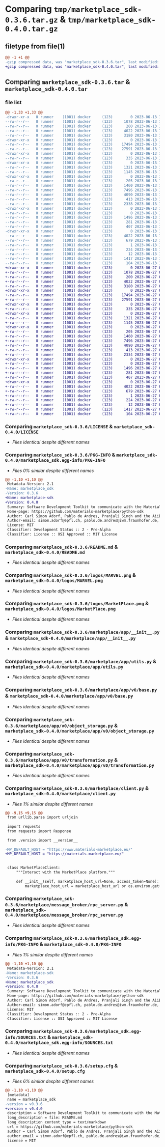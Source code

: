 # Comparing `tmp/marketplace_sdk-0.3.6.tar.gz` & `tmp/marketplace_sdk-0.4.0.tar.gz`

## filetype from file(1)

```diff
@@ -1 +1 @@
-gzip compressed data, was "marketplace_sdk-0.3.6.tar", last modified: Tue Jun 13 11:59:24 2023, max compression
+gzip compressed data, was "marketplace_sdk-0.4.0.tar", last modified: Tue Jun 27 09:58:40 2023, max compression
```

## Comparing `marketplace_sdk-0.3.6.tar` & `marketplace_sdk-0.4.0.tar`

### file list

```diff
@@ -1,33 +1,33 @@
-drwxr-xr-x   0 runner    (1001) docker     (123)        0 2023-06-13 11:59:24.577458 marketplace_sdk-0.3.6/
--rw-r--r--   0 runner    (1001) docker     (123)     1078 2023-06-13 11:59:14.000000 marketplace_sdk-0.3.6/LICENSE
--rw-r--r--   0 runner    (1001) docker     (123)      200 2023-06-13 11:59:14.000000 marketplace_sdk-0.3.6/MANIFEST.in
--rw-r--r--   0 runner    (1001) docker     (123)     4022 2023-06-13 11:59:24.577458 marketplace_sdk-0.3.6/PKG-INFO
--rw-r--r--   0 runner    (1001) docker     (123)     3180 2023-06-13 11:59:14.000000 marketplace_sdk-0.3.6/README.md
-drwxr-xr-x   0 runner    (1001) docker     (123)        0 2023-06-13 11:59:24.573458 marketplace_sdk-0.3.6/logos/
--rw-r--r--   0 runner    (1001) docker     (123)    17494 2023-06-13 11:59:14.000000 marketplace_sdk-0.3.6/logos/MARVEL.png
--rw-r--r--   0 runner    (1001) docker     (123)    27591 2023-06-13 11:59:14.000000 marketplace_sdk-0.3.6/logos/MarketPlace.png
-drwxr-xr-x   0 runner    (1001) docker     (123)        0 2023-06-13 11:59:24.573458 marketplace_sdk-0.3.6/marketplace/
--rw-r--r--   0 runner    (1001) docker     (123)      335 2023-06-13 11:59:14.000000 marketplace_sdk-0.3.6/marketplace/__init__.py
-drwxr-xr-x   0 runner    (1001) docker     (123)        0 2023-06-13 11:59:24.573458 marketplace_sdk-0.3.6/marketplace/app/
--rw-r--r--   0 runner    (1001) docker     (123)     1321 2023-06-13 11:59:14.000000 marketplace_sdk-0.3.6/marketplace/app/__init__.py
--rw-r--r--   0 runner    (1001) docker     (123)     1145 2023-06-13 11:59:14.000000 marketplace_sdk-0.3.6/marketplace/app/utils.py
-drwxr-xr-x   0 runner    (1001) docker     (123)        0 2023-06-13 11:59:24.577458 marketplace_sdk-0.3.6/marketplace/app/v0/
--rw-r--r--   0 runner    (1001) docker     (123)      205 2023-06-13 11:59:14.000000 marketplace_sdk-0.3.6/marketplace/app/v0/__init__.py
--rw-r--r--   0 runner    (1001) docker     (123)     1460 2023-06-13 11:59:14.000000 marketplace_sdk-0.3.6/marketplace/app/v0/base.py
--rw-r--r--   0 runner    (1001) docker     (123)     7496 2023-06-13 11:59:14.000000 marketplace_sdk-0.3.6/marketplace/app/v0/object_storage.py
--rw-r--r--   0 runner    (1001) docker     (123)     4090 2023-06-13 11:59:14.000000 marketplace_sdk-0.3.6/marketplace/app/v0/transformation.py
--rw-r--r--   0 runner    (1001) docker     (123)      413 2023-06-13 11:59:14.000000 marketplace_sdk-0.3.6/marketplace/app/v0/utils.py
--rw-r--r--   0 runner    (1001) docker     (123)     2338 2023-06-13 11:59:14.000000 marketplace_sdk-0.3.6/marketplace/client.py
-drwxr-xr-x   0 runner    (1001) docker     (123)        0 2023-06-13 11:59:24.577458 marketplace_sdk-0.3.6/marketplace/message_broker/
--rw-r--r--   0 runner    (1001) docker     (123)        0 2023-06-13 11:59:14.000000 marketplace_sdk-0.3.6/marketplace/message_broker/__init__.py
--rw-r--r--   0 runner    (1001) docker     (123)     1496 2023-06-13 11:59:14.000000 marketplace_sdk-0.3.6/marketplace/message_broker/rpc_server.py
--rw-r--r--   0 runner    (1001) docker     (123)      281 2023-06-13 11:59:14.000000 marketplace_sdk-0.3.6/marketplace/message_broker/utils.py
--rw-r--r--   0 runner    (1001) docker     (123)      407 2023-06-13 11:59:14.000000 marketplace_sdk-0.3.6/marketplace/version.py
-drwxr-xr-x   0 runner    (1001) docker     (123)        0 2023-06-13 11:59:24.577458 marketplace_sdk-0.3.6/marketplace_sdk.egg-info/
--rw-r--r--   0 runner    (1001) docker     (123)     4022 2023-06-13 11:59:24.000000 marketplace_sdk-0.3.6/marketplace_sdk.egg-info/PKG-INFO
--rw-r--r--   0 runner    (1001) docker     (123)      679 2023-06-13 11:59:24.000000 marketplace_sdk-0.3.6/marketplace_sdk.egg-info/SOURCES.txt
--rw-r--r--   0 runner    (1001) docker     (123)        1 2023-06-13 11:59:24.000000 marketplace_sdk-0.3.6/marketplace_sdk.egg-info/dependency_links.txt
--rw-r--r--   0 runner    (1001) docker     (123)      224 2023-06-13 11:59:24.000000 marketplace_sdk-0.3.6/marketplace_sdk.egg-info/requires.txt
--rw-r--r--   0 runner    (1001) docker     (123)       12 2023-06-13 11:59:24.000000 marketplace_sdk-0.3.6/marketplace_sdk.egg-info/top_level.txt
--rw-r--r--   0 runner    (1001) docker     (123)     1417 2023-06-13 11:59:24.577458 marketplace_sdk-0.3.6/setup.cfg
--rw-r--r--   0 runner    (1001) docker     (123)      104 2023-06-13 11:59:14.000000 marketplace_sdk-0.3.6/setup.py
+drwxr-xr-x   0 runner    (1001) docker     (123)        0 2023-06-27 09:58:40.840193 marketplace_sdk-0.4.0/
+-rw-r--r--   0 runner    (1001) docker     (123)     1078 2023-06-27 09:58:30.000000 marketplace_sdk-0.4.0/LICENSE
+-rw-r--r--   0 runner    (1001) docker     (123)      200 2023-06-27 09:58:30.000000 marketplace_sdk-0.4.0/MANIFEST.in
+-rw-r--r--   0 runner    (1001) docker     (123)     4022 2023-06-27 09:58:40.840193 marketplace_sdk-0.4.0/PKG-INFO
+-rw-r--r--   0 runner    (1001) docker     (123)     3180 2023-06-27 09:58:30.000000 marketplace_sdk-0.4.0/README.md
+drwxr-xr-x   0 runner    (1001) docker     (123)        0 2023-06-27 09:58:40.836193 marketplace_sdk-0.4.0/logos/
+-rw-r--r--   0 runner    (1001) docker     (123)    17494 2023-06-27 09:58:30.000000 marketplace_sdk-0.4.0/logos/MARVEL.png
+-rw-r--r--   0 runner    (1001) docker     (123)    27591 2023-06-27 09:58:30.000000 marketplace_sdk-0.4.0/logos/MarketPlace.png
+drwxr-xr-x   0 runner    (1001) docker     (123)        0 2023-06-27 09:58:40.836193 marketplace_sdk-0.4.0/marketplace/
+-rw-r--r--   0 runner    (1001) docker     (123)      335 2023-06-27 09:58:30.000000 marketplace_sdk-0.4.0/marketplace/__init__.py
+drwxr-xr-x   0 runner    (1001) docker     (123)        0 2023-06-27 09:58:40.836193 marketplace_sdk-0.4.0/marketplace/app/
+-rw-r--r--   0 runner    (1001) docker     (123)     1321 2023-06-27 09:58:30.000000 marketplace_sdk-0.4.0/marketplace/app/__init__.py
+-rw-r--r--   0 runner    (1001) docker     (123)     1145 2023-06-27 09:58:30.000000 marketplace_sdk-0.4.0/marketplace/app/utils.py
+drwxr-xr-x   0 runner    (1001) docker     (123)        0 2023-06-27 09:58:40.840193 marketplace_sdk-0.4.0/marketplace/app/v0/
+-rw-r--r--   0 runner    (1001) docker     (123)      205 2023-06-27 09:58:30.000000 marketplace_sdk-0.4.0/marketplace/app/v0/__init__.py
+-rw-r--r--   0 runner    (1001) docker     (123)     1460 2023-06-27 09:58:30.000000 marketplace_sdk-0.4.0/marketplace/app/v0/base.py
+-rw-r--r--   0 runner    (1001) docker     (123)     7496 2023-06-27 09:58:30.000000 marketplace_sdk-0.4.0/marketplace/app/v0/object_storage.py
+-rw-r--r--   0 runner    (1001) docker     (123)     4090 2023-06-27 09:58:30.000000 marketplace_sdk-0.4.0/marketplace/app/v0/transformation.py
+-rw-r--r--   0 runner    (1001) docker     (123)      413 2023-06-27 09:58:30.000000 marketplace_sdk-0.4.0/marketplace/app/v0/utils.py
+-rw-r--r--   0 runner    (1001) docker     (123)     2334 2023-06-27 09:58:30.000000 marketplace_sdk-0.4.0/marketplace/client.py
+drwxr-xr-x   0 runner    (1001) docker     (123)        0 2023-06-27 09:58:40.840193 marketplace_sdk-0.4.0/marketplace/message_broker/
+-rw-r--r--   0 runner    (1001) docker     (123)        0 2023-06-27 09:58:30.000000 marketplace_sdk-0.4.0/marketplace/message_broker/__init__.py
+-rw-r--r--   0 runner    (1001) docker     (123)     1496 2023-06-27 09:58:30.000000 marketplace_sdk-0.4.0/marketplace/message_broker/rpc_server.py
+-rw-r--r--   0 runner    (1001) docker     (123)      281 2023-06-27 09:58:30.000000 marketplace_sdk-0.4.0/marketplace/message_broker/utils.py
+-rw-r--r--   0 runner    (1001) docker     (123)      407 2023-06-27 09:58:30.000000 marketplace_sdk-0.4.0/marketplace/version.py
+drwxr-xr-x   0 runner    (1001) docker     (123)        0 2023-06-27 09:58:40.840193 marketplace_sdk-0.4.0/marketplace_sdk.egg-info/
+-rw-r--r--   0 runner    (1001) docker     (123)     4022 2023-06-27 09:58:40.000000 marketplace_sdk-0.4.0/marketplace_sdk.egg-info/PKG-INFO
+-rw-r--r--   0 runner    (1001) docker     (123)      679 2023-06-27 09:58:40.000000 marketplace_sdk-0.4.0/marketplace_sdk.egg-info/SOURCES.txt
+-rw-r--r--   0 runner    (1001) docker     (123)        1 2023-06-27 09:58:40.000000 marketplace_sdk-0.4.0/marketplace_sdk.egg-info/dependency_links.txt
+-rw-r--r--   0 runner    (1001) docker     (123)      224 2023-06-27 09:58:40.000000 marketplace_sdk-0.4.0/marketplace_sdk.egg-info/requires.txt
+-rw-r--r--   0 runner    (1001) docker     (123)       12 2023-06-27 09:58:40.000000 marketplace_sdk-0.4.0/marketplace_sdk.egg-info/top_level.txt
+-rw-r--r--   0 runner    (1001) docker     (123)     1417 2023-06-27 09:58:40.840193 marketplace_sdk-0.4.0/setup.cfg
+-rw-r--r--   0 runner    (1001) docker     (123)      104 2023-06-27 09:58:30.000000 marketplace_sdk-0.4.0/setup.py
```

### Comparing `marketplace_sdk-0.3.6/LICENSE` & `marketplace_sdk-0.4.0/LICENSE`

 * *Files identical despite different names*

### Comparing `marketplace_sdk-0.3.6/PKG-INFO` & `marketplace_sdk-0.4.0/marketplace_sdk.egg-info/PKG-INFO`

 * *Files 0% similar despite different names*

```diff
@@ -1,10 +1,10 @@
 Metadata-Version: 2.1
-Name: marketplace_sdk
-Version: 0.3.6
+Name: marketplace-sdk
+Version: 0.4.0
 Summary: Software Development Toolkit to communicate with the Materials MarketPlace platform.
 Home-page: https://github.com/materials-marketplace/python-sdk
 Author: Carl Simon Adorf, Pablo de Andres, Pranjali Singh and the AiiDAlab team
 Author-email: simon.adorf@epfl.ch, pablo.de.andres@iwm.fraunhofer.de, pranjali.singh@iwm.fraunhofer.de
 License: MIT
 Classifier: Development Status :: 2 - Pre-Alpha
 Classifier: License :: OSI Approved :: MIT License
```

### Comparing `marketplace_sdk-0.3.6/README.md` & `marketplace_sdk-0.4.0/README.md`

 * *Files identical despite different names*

### Comparing `marketplace_sdk-0.3.6/logos/MARVEL.png` & `marketplace_sdk-0.4.0/logos/MARVEL.png`

 * *Files identical despite different names*

### Comparing `marketplace_sdk-0.3.6/logos/MarketPlace.png` & `marketplace_sdk-0.4.0/logos/MarketPlace.png`

 * *Files identical despite different names*

### Comparing `marketplace_sdk-0.3.6/marketplace/app/__init__.py` & `marketplace_sdk-0.4.0/marketplace/app/__init__.py`

 * *Files identical despite different names*

### Comparing `marketplace_sdk-0.3.6/marketplace/app/utils.py` & `marketplace_sdk-0.4.0/marketplace/app/utils.py`

 * *Files identical despite different names*

### Comparing `marketplace_sdk-0.3.6/marketplace/app/v0/base.py` & `marketplace_sdk-0.4.0/marketplace/app/v0/base.py`

 * *Files identical despite different names*

### Comparing `marketplace_sdk-0.3.6/marketplace/app/v0/object_storage.py` & `marketplace_sdk-0.4.0/marketplace/app/v0/object_storage.py`

 * *Files identical despite different names*

### Comparing `marketplace_sdk-0.3.6/marketplace/app/v0/transformation.py` & `marketplace_sdk-0.4.0/marketplace/app/v0/transformation.py`

 * *Files identical despite different names*

### Comparing `marketplace_sdk-0.3.6/marketplace/client.py` & `marketplace_sdk-0.4.0/marketplace/client.py`

 * *Files 1% similar despite different names*

```diff
@@ -9,15 +9,15 @@
 from urllib.parse import urljoin
 
 import requests
 from requests import Response
 
 from .version import __version__
 
-MP_DEFAULT_HOST = "https://www.materials-marketplace.eu/"
+MP_DEFAULT_HOST = "https://materials-marketplace.eu/"
 
 
 class MarketPlaceClient:
     """Interact with the MarketPlace platform."""
 
     def __init__(self, marketplace_host_url=None, access_token=None):
         marketplace_host_url = marketplace_host_url or os.environ.get(
```

### Comparing `marketplace_sdk-0.3.6/marketplace/message_broker/rpc_server.py` & `marketplace_sdk-0.4.0/marketplace/message_broker/rpc_server.py`

 * *Files identical despite different names*

### Comparing `marketplace_sdk-0.3.6/marketplace_sdk.egg-info/PKG-INFO` & `marketplace_sdk-0.4.0/PKG-INFO`

 * *Files 1% similar despite different names*

```diff
@@ -1,10 +1,10 @@
 Metadata-Version: 2.1
-Name: marketplace-sdk
-Version: 0.3.6
+Name: marketplace_sdk
+Version: 0.4.0
 Summary: Software Development Toolkit to communicate with the Materials MarketPlace platform.
 Home-page: https://github.com/materials-marketplace/python-sdk
 Author: Carl Simon Adorf, Pablo de Andres, Pranjali Singh and the AiiDAlab team
 Author-email: simon.adorf@epfl.ch, pablo.de.andres@iwm.fraunhofer.de, pranjali.singh@iwm.fraunhofer.de
 License: MIT
 Classifier: Development Status :: 2 - Pre-Alpha
 Classifier: License :: OSI Approved :: MIT License
```

### Comparing `marketplace_sdk-0.3.6/marketplace_sdk.egg-info/SOURCES.txt` & `marketplace_sdk-0.4.0/marketplace_sdk.egg-info/SOURCES.txt`

 * *Files identical despite different names*

### Comparing `marketplace_sdk-0.3.6/setup.cfg` & `marketplace_sdk-0.4.0/setup.cfg`

 * *Files 6% similar despite different names*

```diff
@@ -1,10 +1,10 @@
 [metadata]
 name = marketplace_sdk
-version = v0.3.6
+version = v0.4.0
 description = Software Development Toolkit to communicate with the Materials MarketPlace platform.
 long_description = file: README.md
 long_description_content_type = text/markdown
 url = https://github.com/materials-marketplace/python-sdk
 author = Carl Simon Adorf, Pablo de Andres, Pranjali Singh and the AiiDAlab team
 author_email = simon.adorf@epfl.ch, pablo.de.andres@iwm.fraunhofer.de, pranjali.singh@iwm.fraunhofer.de
 license = MIT
```

